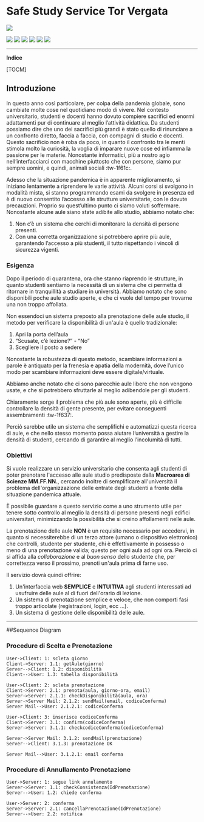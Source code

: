 # Safe Study Service Tor Vergata
![](https://upload.wikimedia.org/wikipedia/commons/1/1d/Logo-Universita-Roma-Tor-Vergata.png)

![](https://github.com/Alessandrostr95/SafeStudyService/tree/main/safe-study-service) ![](https://img.shields.io/github/forks/pandao/editor.md.svg) ![](https://img.shields.io/github/tag/pandao/editor.md.svg) ![](https://img.shields.io/github/release/pandao/editor.md.svg) ![](https://img.shields.io/github/issues/pandao/editor.md.svg) ![](https://img.shields.io/bower/v/editor.md.svg)

------------

**Indice**

[TOCM]

## Introduzione

In questo anno così particolare, per colpa della pandemia globale, sono cambiate molte cose nel quotidiano modo di vivere. Nel contesto universitario, studenti e docenti hanno dovuto compiere sacrifici ed enormi adattamenti pur di continuare al meglio l’attività didattica.
Da studenti possiamo dire che uno dei sacrifici più grandi è stato quello di rinunciare a un confronto diretto, faccia a faccia, con compagni di studio e docenti. Questo sacrificio non è roba da poco, in quanto il confronto tra le menti stimola molto la curiosità, la voglia di imparare nuove cose ed infiamma la passione per le materie.
Nonostante informatici, più a nostro agio nell’interfacciarci con macchine piuttosto che con
persone, siamo pur sempre uomini, e quindi, animali sociali :tw-1f61c:.

Adesso che la situazione pandemica è in apparente miglioramento, si iniziano lentamente a
riprendere le varie attività. Alcuni corsi si svolgono in modalità mista, si stanno programmando esami da svolgere in presenza ed è di nuovo consentito l’accesso alle strutture universitarie, con le dovute precauzioni.
Proprio su quest’ultimo punto ci siamo voluti soffermare. Nonostante alcune aule siano state adibite allo studio, abbiamo notato che:
1. Non c’è un sistema che cerchi di monitorare la densità di persone presenti.
2. Con una corretta organizzazione si potrebbero aprire più aule, garantendo l’accesso a più studenti, il tutto rispettando i vincoli di sicurezza vigenti.

### Esigenza
Dopo il periodo di quarantena, ora che stanno riaprendo le strutture, in quanto studenti sentiamo la necessità di un sistema che ci permetta di ritornare in tranquillità a studiare in università. Abbiamo notato che sono disponibili poche aule studio aperte, e che ci vuole del tempo per trovarne una non troppo affollata.

Non essendoci un sistema preposto alla prenotazione delle aule studio, il metodo per verificare la disponibilità di un'aula è quello tradizionale:
1. Apri la porta dell’aula
2. “Scusate, c’è lezione?” - “No”
3. Scegliere il posto a sedere

Nonostante la robustezza di questo metodo, scambiare informazioni a parole è antiquato per la frenesia e apatia della modernità, dove l’unico modo per scambiare informazioni deve essere digitale/virtuale.


Abbiamo anche notato che ci sono parecchie aule libere che non vengono usate, e che si potrebbero sfruttarle al meglio adibendole per gli studenti.

Chiaramente sorge il problema che più aule sono aperte, più è difficile controllare la densità di gente presente, per evitare conseguenti assembramenti :tw-1f637:.

Perciò sarebbe utile un sistema che semplifichi e automatizzi questa ricerca di aule, e che nello stesso momento possa aiutare l’università a gestire la densità di studenti, cercando di garantire al meglio l’incolumità di tutti.

### Obiettivi
Si vuole realizzare un servizio universitario che consenta agli studenti di poter prenotare l'accesso alle aule studio predisposte dalla **Macroarea di Scienze MM.FF.NN.**, cercando inoltre di semplificare all'università il problema dell'organizzazione delle entrate degli studenti a fronte della situazione pandemica attuale.

È possibile guardare a questo servizio come a uno strumento utile per tenere sotto controllo al meglio la densità di persone presenti negli edifici universitari, minimizzando la possibilità che si creino affollamenti nelle aule.

La prenotazione delle aule **NON** è un requisito necessario per accedervi, in quanto si necessiterebbe di un terzo attore (umano o dispositivo elettronico) che controlli, studente per studente, chi è effettivamente in possesso o meno di una prenotazione valida; questo per ogni aula ad ogni ora. Perciò ci si affida alla *collaborazione* e al *buon senso* dello studente che, per correttezza verso il prossimo, prenoti un'aula prima di farne uso.

Il servizio dovrà quindi offrire:
1. Un'interfaccia web **SEMPLICE** e **INTUITIVA** agli studenti interessati ad usufruire delle aule al di fuori dell'orario di lezione.
2. Un sistema di prenotazione semplice e veloce, che non comporti fasi troppo articolate (registrazioni, login, ecc ...).
3. Un sistema di gestione delle disponibilità delle aule.


------------


##Sequence Diagram

### Procedure di Scelta e Prenotazione

```seq
User->Client: 1: scleta giorno
Client->Server: 1.1: getAule(giorno)
Server-->Client: 1.2: disponibilità
Client-->User: 1.3: tabella disponibilità

User->Client: 2: scleta prenotazione
Client->Server: 2.1: prenota(aula, giorno-ora, email)
Server->Server: 2.1.1: checkDisponibilità(aula, ora)
Server->Server Mail: 2.1.2: sendMail(email, codiceConferma)
Server Mail-->User: 2.1.2.1: codiceConferma

User->Client: 3: inserisce codiceConferma
Client->Server: 3.1: confirm(codiceConferma)
Server->Server: 3.1.1: checkcodiceConferma(codiceConferma)

Server->Server Mail: 3.1.2: sendMail(prenotazione)
Server-->Client: 3.1.3: prenotazione OK

Server Mail-->User: 3.1.2.1: email conferma
```

### Procedure di Annullamento Prenotazione

```seq
User->Server: 1: segue link annulamento
Server->Server: 1.1: checkConsistenza(IdPrenotazione)
Server-->User: 1.2: chiede conferma

User->Server: 2: conferma
Server->Server: 2.1: cancellaPrenotazione(IdPrenotazione)
Server-->User: 2.2: notifica
```
